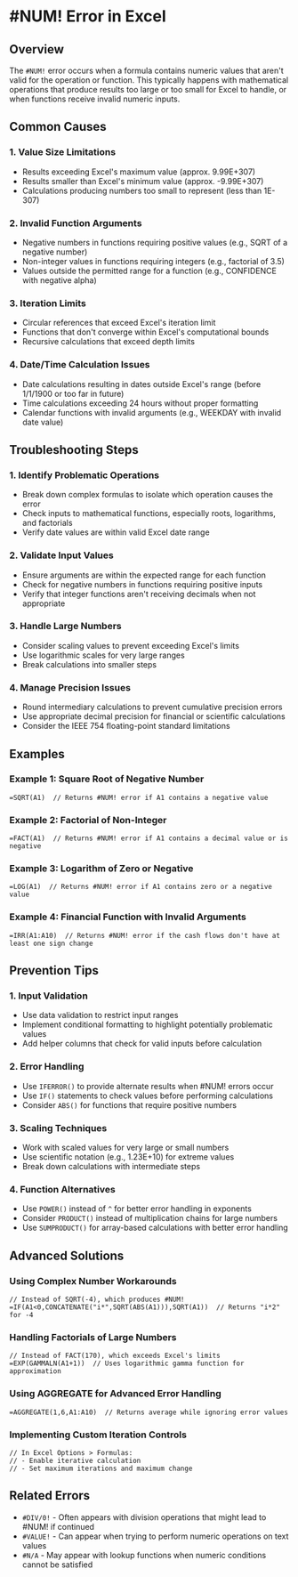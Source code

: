 # #NUM! Error in Excel

## Overview
The `#NUM!` error occurs when a formula contains numeric values that aren't valid for the operation or function. This typically happens with mathematical operations that produce results too large or too small for Excel to handle, or when functions receive invalid numeric inputs.

## Common Causes

### 1. Value Size Limitations
- Results exceeding Excel's maximum value (approx. 9.99E+307)
- Results smaller than Excel's minimum value (approx. -9.99E+307)
- Calculations producing numbers too small to represent (less than 1E-307)

### 2. Invalid Function Arguments
- Negative numbers in functions requiring positive values (e.g., SQRT of a negative number)
- Non-integer values in functions requiring integers (e.g., factorial of 3.5)
- Values outside the permitted range for a function (e.g., CONFIDENCE with negative alpha)

### 3. Iteration Limits
- Circular references that exceed Excel's iteration limit
- Functions that don't converge within Excel's computational bounds
- Recursive calculations that exceed depth limits

### 4. Date/Time Calculation Issues
- Date calculations resulting in dates outside Excel's range (before 1/1/1900 or too far in future)
- Time calculations exceeding 24 hours without proper formatting
- Calendar functions with invalid arguments (e.g., WEEKDAY with invalid date value)

## Troubleshooting Steps

### 1. Identify Problematic Operations
- Break down complex formulas to isolate which operation causes the error
- Check inputs to mathematical functions, especially roots, logarithms, and factorials
- Verify date values are within valid Excel date range

### 2. Validate Input Values
- Ensure arguments are within the expected range for each function
- Check for negative numbers in functions requiring positive inputs
- Verify that integer functions aren't receiving decimals when not appropriate

### 3. Handle Large Numbers
- Consider scaling values to prevent exceeding Excel's limits
- Use logarithmic scales for very large ranges
- Break calculations into smaller steps

### 4. Manage Precision Issues
- Round intermediary calculations to prevent cumulative precision errors
- Use appropriate decimal precision for financial or scientific calculations
- Consider the IEEE 754 floating-point standard limitations

## Examples

### Example 1: Square Root of Negative Number
```
=SQRT(A1)  // Returns #NUM! error if A1 contains a negative value
```

### Example 2: Factorial of Non-Integer
```
=FACT(A1)  // Returns #NUM! error if A1 contains a decimal value or is negative
```

### Example 3: Logarithm of Zero or Negative
```
=LOG(A1)  // Returns #NUM! error if A1 contains zero or a negative value
```

### Example 4: Financial Function with Invalid Arguments
```
=IRR(A1:A10)  // Returns #NUM! error if the cash flows don't have at least one sign change
```

## Prevention Tips

### 1. Input Validation
- Use data validation to restrict input ranges
- Implement conditional formatting to highlight potentially problematic values
- Add helper columns that check for valid inputs before calculation

### 2. Error Handling
- Use `IFERROR()` to provide alternate results when #NUM! errors occur
- Use `IF()` statements to check values before performing calculations
- Consider `ABS()` for functions that require positive numbers

### 3. Scaling Techniques
- Work with scaled values for very large or small numbers
- Use scientific notation (e.g., 1.23E+10) for extreme values
- Break down calculations with intermediate steps

### 4. Function Alternatives
- Use `POWER()` instead of `^` for better error handling in exponents
- Consider `PRODUCT()` instead of multiplication chains for large numbers
- Use `SUMPRODUCT()` for array-based calculations with better error handling

## Advanced Solutions

### Using Complex Number Workarounds
```
// Instead of SQRT(-4), which produces #NUM!
=IF(A1<0,CONCATENATE("i*",SQRT(ABS(A1))),SQRT(A1))  // Returns "i*2" for -4
```

### Handling Factorials of Large Numbers
```
// Instead of FACT(170), which exceeds Excel's limits
=EXP(GAMMALN(A1+1))  // Uses logarithmic gamma function for approximation
```

### Using AGGREGATE for Advanced Error Handling
```
=AGGREGATE(1,6,A1:A10)  // Returns average while ignoring error values
```

### Implementing Custom Iteration Controls
```
// In Excel Options > Formulas:
// - Enable iterative calculation
// - Set maximum iterations and maximum change
```

## Related Errors
- `#DIV/0!` - Often appears with division operations that might lead to #NUM! if continued
- `#VALUE!` - Can appear when trying to perform numeric operations on text values
- `#N/A` - May appear with lookup functions when numeric conditions cannot be satisfied